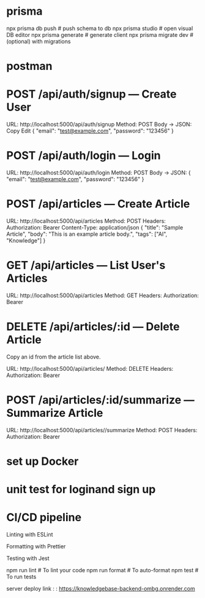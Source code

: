 # prisma

npx prisma db push # push schema to db
npx prisma studio # open visual DB editor
npx prisma generate # generate client
npx prisma migrate dev # (optional) with migrations

# postman

# POST /api/auth/signup — Create User

URL: http://localhost:5000/api/auth/signup
Method: POST
Body → JSON:
Copy
Edit
{
"email": "test@example.com",
"password": "123456"
}

# POST /api/auth/login — Login

URL: http://localhost:5000/api/auth/login
Method: POST
Body → JSON:
{
"email": "test@example.com",
"password": "123456"
}

# POST /api/articles — Create Article

URL: http://localhost:5000/api/articles
Method: POST
Headers:
Authorization: Bearer <your-token>
Content-Type: application/json
{
"title": "Sample Article",
"body": "This is an example article body.",
"tags": ["AI", "Knowledge"]
}

# GET /api/articles — List User's Articles

URL: http://localhost:5000/api/articles
Method: GET
Headers:
Authorization: Bearer <your-token>

# DELETE /api/articles/:id — Delete Article

Copy an id from the article list above.

URL: http://localhost:5000/api/articles/<article-id>
Method: DELETE
Headers:
Authorization: Bearer <your-token>

# POST /api/articles/:id/summarize — Summarize Article

URL: http://localhost:5000/api/articles/<article-id>/summarize
Method: POST
Headers:
Authorization: Bearer <your-token>

# set up Docker

# unit test for loginand sign up

# CI/CD pipeline

Linting with ESLint

Formatting with Prettier

Testing with Jest

npm run lint # To lint your code
npm run format # To auto-format
npm test # To run tests

server deploy link :
: https://knowledgebase-backend-ombg.onrender.com
